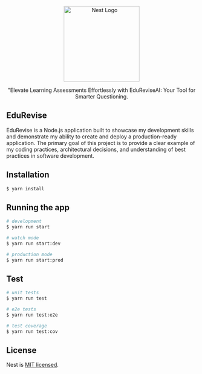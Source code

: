 <p align="center">
  <a href="http://nestjs.com/" target="blank"><img src="https://nestjs.com/img/logo-small.svg" width="200" alt="Nest Logo" /></a>
</p>

[circleci-image]: https://img.shields.io/circleci/build/github/nestjs/nest/master?token=abc123def456
[circleci-url]: https://circleci.com/gh/nestjs/nest

  <p align="center">"Elevate Learning Assessments Effortlessly with EduReviseAI: Your Tool for Smarter Questioning.</p>
    <p align="center">

## EduRevise

EduRevise is a Node.js application built to showcase my development skills and demonstrate my ability to create and deploy a production-ready application. The primary goal of this project is to provide a clear example of my coding practices, architectural decisions, and understanding of best practices in software development.


## Installation

```bash
$ yarn install
```

## Running the app

```bash
# development
$ yarn run start

# watch mode
$ yarn run start:dev

# production mode
$ yarn run start:prod
```

## Test

```bash
# unit tests
$ yarn run test

# e2e tests
$ yarn run test:e2e

# test coverage
$ yarn run test:cov
```



## License

Nest is [MIT licensed](LICENSE).
